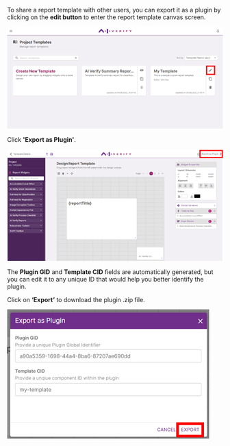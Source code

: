 To share a report template with other users, you can export it as a plugin by clicking on the **edit button** to enter the report template canvas screen.

![click-edit](../../res/design-customized-report/plugin-1.png)

Click **'Export as Plugin'**.

![export-plugin](../../res/design-customized-report/plugin-2.png)

The **Plugin GID** and **Template CID** fields are automatically generated, but you can edit it to any unique ID that would help you better identify the plugin.

Click on **‘Export’** to download the plugin .zip file.

![click-export](../../res/design-customized-report/plugin-3.png)
